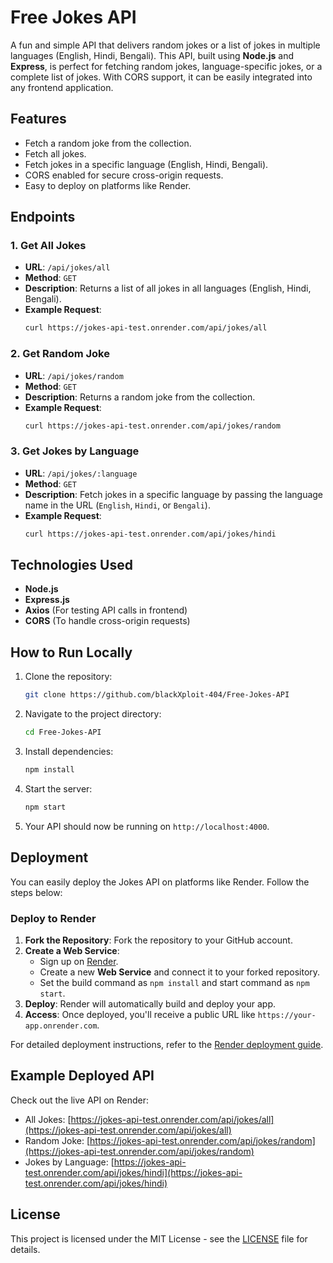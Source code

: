 # Free Jokes API

A fun and simple API that delivers random jokes or a list of jokes in multiple languages (English, Hindi, Bengali). This API, built using **Node.js** and **Express**, is perfect for fetching random jokes, language-specific jokes, or a complete list of jokes. With CORS support, it can be easily integrated into any frontend application.

## Features

- Fetch a random joke from the collection.
- Fetch all jokes.
- Fetch jokes in a specific language (English, Hindi, Bengali).
- CORS enabled for secure cross-origin requests.
- Easy to deploy on platforms like Render.

## Endpoints

### 1. Get All Jokes
- **URL**: `/api/jokes/all`
- **Method**: `GET`
- **Description**: Returns a list of all jokes in all languages (English, Hindi, Bengali).
- **Example Request**:
  ```bash
  curl https://jokes-api-test.onrender.com/api/jokes/all
  ```

### 2. Get Random Joke
- **URL**: `/api/jokes/random`
- **Method**: `GET`
- **Description**: Returns a random joke from the collection.
- **Example Request**:
  ```bash
  curl https://jokes-api-test.onrender.com/api/jokes/random
  ```

### 3. Get Jokes by Language
- **URL**: `/api/jokes/:language`
- **Method**: `GET`
- **Description**: Fetch jokes in a specific language by passing the language name in the URL (`English`, `Hindi`, or `Bengali`).
- **Example Request**:
  ```bash
  curl https://jokes-api-test.onrender.com/api/jokes/hindi
  ```

## Technologies Used

- **Node.js**
- **Express.js**
- **Axios** (For testing API calls in frontend)
- **CORS** (To handle cross-origin requests)

## How to Run Locally

1. Clone the repository:
   ```bash
   git clone https://github.com/blackXploit-404/Free-Jokes-API
   ```
2. Navigate to the project directory:
   ```bash
   cd Free-Jokes-API
   ```
3. Install dependencies:
   ```bash
   npm install
   ```
4. Start the server:
   ```bash
   npm start
   ```
5. Your API should now be running on `http://localhost:4000`.

## Deployment

You can easily deploy the Jokes API on platforms like Render. Follow the steps below:

### Deploy to Render

1. **Fork the Repository**: Fork the repository to your GitHub account.
2. **Create a Web Service**:
   - Sign up on [Render](https://render.com/).
   - Create a new **Web Service** and connect it to your forked repository.
   - Set the build command as `npm install` and start command as `npm start`.
3. **Deploy**: Render will automatically build and deploy your app.
4. **Access**: Once deployed, you'll receive a public URL like `https://your-app.onrender.com`.

For detailed deployment instructions, refer to the [Render deployment guide](https://render.com/docs/deploy-node-express-app).

## Example Deployed API

Check out the live API on Render:
- All Jokes: [https://jokes-api-test.onrender.com/api/jokes/all](https://jokes-api-test.onrender.com/api/jokes/all)
- Random Joke: [https://jokes-api-test.onrender.com/api/jokes/random](https://jokes-api-test.onrender.com/api/jokes/random)
- Jokes by Language: [https://jokes-api-test.onrender.com/api/jokes/hindi](https://jokes-api-test.onrender.com/api/jokes/hindi)

## License

This project is licensed under the MIT License - see the [LICENSE](LICENSE) file for details.